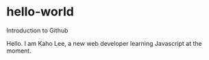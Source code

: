 # hello-world
Introduction to Github

Hello.  I am Kaho Lee, a new web developer learning Javascript at the moment.
